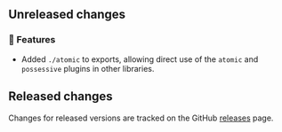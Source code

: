 ## Unreleased changes

### 🚀 Features

- Added `./atomic` to exports, allowing direct use of the `atomic` and `possessive` plugins in other libraries.

## Released changes

Changes for released versions are tracked on the GitHub [releases](https://github.com/slevithan/regex/releases) page.
